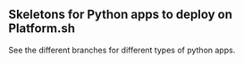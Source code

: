 

## Skeletons for Python apps to deploy on Platform.sh ##

See the different branches for different types of python apps.
